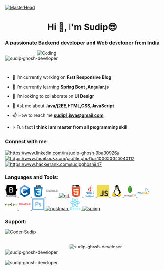 [![MasterHead](https://developers.giphy.com/branch/master/static/api-512d36c09662682717108a38bbb5c57d.gif)](https://codegrills.in)

<h1 align="center">Hi 👋, I'm Sudip😎</h1>
<h3 align="center">A passionate Backend developer and Web developer from India</h3>
<img align="right" alt="Coding" width="400" src="https://www.chawtechsolutions.com/wp-content/uploads/2019/03/senior-front-end-developer-openings-1.gif">

<p align="left"> <img src="https://komarev.com/ghpvc/?username=sudip-ghosh-developer&label=Profile%20views&color=0e75b6&style=flat" alt="sudip-ghosh-developer" /> </p>

<p align="left"> <a href="https://twitter.com/" target="blank"><img src="https://img.shields.io/twitter/follow/?logo=twitter&style=for-the-badge" alt="" /></a> </p>

- 🔭 I’m currently working on **Fast Responsive Blog**

- 🌱 I’m currently learning **Spring Boot ,Angular.js**

- 👯 I’m looking to collaborate on **UI Design**

- 💬 Ask me about **Java/j2EE,HTML,CSS,JavaScript**

- 📫 How to reach me **sudip1.java@gmail.com**

- ⚡ Fun fact **I think i am master from all programming skill**

<h3 align="left">Connect with me:</h3>
<p align="left">
<a href="https://linkedin.com/in/https://www.linkedin.com/in/sudip-ghosh-9ba30926a" target="_blank"><img align="center" src="https://raw.githubusercontent.com/rahuldkjain/github-profile-readme-generator/master/src/images/icons/Social/linked-in-alt.svg" alt="https://www.linkedin.com/in/sudip-ghosh-9ba30926a" height="30" width="40" /></a>
<a href="https://fb.com/https://www.facebook.com/profile.php?id=100050645040117" target="blank"><img align="center" src="https://raw.githubusercontent.com/rahuldkjain/github-profile-readme-generator/master/src/images/icons/Social/facebook.svg" alt="https://www.facebook.com/profile.php?id=100050645040117" height="30" width="40" /></a>
<a href="https://www.hackerrank.com/https://www.hackerrank.com/sudipghosh947" target="blank"><img align="center" src="https://raw.githubusercontent.com/rahuldkjain/github-profile-readme-generator/master/src/images/icons/Social/hackerrank.svg" alt="https://www.hackerrank.com/sudipghosh947" height="30" width="40" /></a>
</p>

<h3 align="left">Languages and Tools:</h3>
<p align="left"> <a href="https://getbootstrap.com" target="_blank" rel="noreferrer"> <img src="https://raw.githubusercontent.com/devicons/devicon/master/icons/bootstrap/bootstrap-plain-wordmark.svg" alt="bootstrap" width="40" height="40"/> </a> <a href="https://www.cprogramming.com/" target="_blank" rel="noreferrer"> <img src="https://raw.githubusercontent.com/devicons/devicon/master/icons/c/c-original.svg" alt="c" width="40" height="40"/> </a> <a href="https://www.w3schools.com/css/" target="_blank" rel="noreferrer"> <img src="https://raw.githubusercontent.com/devicons/devicon/master/icons/css3/css3-original-wordmark.svg" alt="css3" width="40" height="40"/> </a> <a href="https://expressjs.com" target="_blank" rel="noreferrer"> <img src="https://raw.githubusercontent.com/devicons/devicon/master/icons/express/express-original-wordmark.svg" alt="express" width="40" height="40"/> </a> <a href="https://git-scm.com/" target="_blank" rel="noreferrer"> <img src="https://www.vectorlogo.zone/logos/git-scm/git-scm-icon.svg" alt="git" width="40" height="40"/> </a> <a href="https://www.w3.org/html/" target="_blank" rel="noreferrer"> <img src="https://raw.githubusercontent.com/devicons/devicon/master/icons/html5/html5-original-wordmark.svg" alt="html5" width="40" height="40"/> </a> <a href="https://www.java.com" target="_blank" rel="noreferrer"> <img src="https://raw.githubusercontent.com/devicons/devicon/master/icons/java/java-original.svg" alt="java" width="40" height="40"/> </a> <a href="https://developer.mozilla.org/en-US/docs/Web/JavaScript" target="_blank" rel="noreferrer"> <img src="https://raw.githubusercontent.com/devicons/devicon/master/icons/javascript/javascript-original.svg" alt="javascript" width="40" height="40"/> </a> <a href="https://www.linux.org/" target="_blank" rel="noreferrer"> <img src="https://raw.githubusercontent.com/devicons/devicon/master/icons/linux/linux-original.svg" alt="linux" width="40" height="40"/> </a> <a href="https://www.mongodb.com/" target="_blank" rel="noreferrer"> <img src="https://raw.githubusercontent.com/devicons/devicon/master/icons/mongodb/mongodb-original-wordmark.svg" alt="mongodb" width="40" height="40"/> </a> <a href="https://www.mysql.com/" target="_blank" rel="noreferrer"> <img src="https://raw.githubusercontent.com/devicons/devicon/master/icons/mysql/mysql-original-wordmark.svg" alt="mysql" width="40" height="40"/> </a> <a href="https://nodejs.org" target="_blank" rel="noreferrer"> <img src="https://raw.githubusercontent.com/devicons/devicon/master/icons/nodejs/nodejs-original-wordmark.svg" alt="nodejs" width="40" height="40"/> </a> <a href="https://www.oracle.com/" target="_blank" rel="noreferrer"> <img src="https://raw.githubusercontent.com/devicons/devicon/master/icons/oracle/oracle-original.svg" alt="oracle" width="40" height="40"/> </a> <a href="https://www.photoshop.com/en" target="_blank" rel="noreferrer"> <img src="https://raw.githubusercontent.com/devicons/devicon/master/icons/photoshop/photoshop-line.svg" alt="photoshop" width="40" height="40"/> </a> <a href="https://postman.com" target="_blank" rel="noreferrer"> <img src="https://www.vectorlogo.zone/logos/getpostman/getpostman-icon.svg" alt="postman" width="40" height="40"/> </a> <a href="https://reactjs.org/" target="_blank" rel="noreferrer"> <img src="https://raw.githubusercontent.com/devicons/devicon/master/icons/react/react-original-wordmark.svg" alt="react" width="40" height="40"/> </a> <a href="https://spring.io/" target="_blank" rel="noreferrer"> <img src="https://www.vectorlogo.zone/logos/springio/springio-icon.svg" alt="spring" width="40" height="40"/> </a> </p>

<h3 align="left">Support:</h3>
<p><a href="https://www.buymeacoffee.com/Coder-Sudip"> <img align="left" src="https://cdn.buymeacoffee.com/buttons/v2/default-yellow.png" height="50" width="210" alt="Coder-Sudip" /></a></p><br><br>

<p><img align="left" src="https://github-readme-stats.vercel.app/api/top-langs?username=sudip-ghosh-developer&show_icons=true&locale=en&layout=compact" alt="sudip-ghosh-developer" /></p>

<p>&nbsp;<img align="center" src="https://github-readme-stats.vercel.app/api?username=sudip-ghosh-developer&show_icons=true&locale=en" alt="sudip-ghosh-developer" /></p>

<p><img align="center" src="https://github-readme-streak-stats.herokuapp.com/?user=sudip-ghosh-developer&" alt="sudip-ghosh-developer" /></p>
